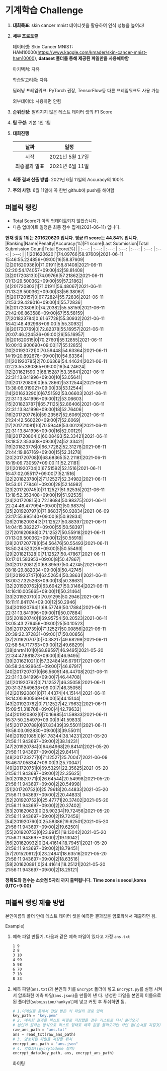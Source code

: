 # **기계학습 Challenge**
1. **대회목표**: skin cancer mnist 데이터셋을 활용하여 인식 성능을 높여라!

2. **세부 프로토콜**

   데이터셋: Skin Cancer MNIST: HAM10000(https://www.kaggle.com/kmader/skin-cancer-mnist-ham10000), 
           **dataset 폴더를 통해 제공된 파일만을 사용해야함**

   아키텍쳐: 자유

   학습알고리즘: 자유

   딥러닝 프레임워크: PyTorch 권장, TensorFlow등 다른 프레임워크도 사용 가능

   외부데이터: 사용하면 안됨

3. **순위산정:** 알려지지 않은 테스트 데이터 셋의 F1 Score

4. **팀 구성**: 기본 1인 1팀

5. **대회진행**

   |     날짜      |      일정       |
   | :-----------: | :-------------: |
   |     시작      | 2021년 5월 17일 |
   | 최종결과 발표 | 2021년 6월 11일  |

6. **최종 결과 산출 방법:** 2021년 6월 11일의 Accuracy의 100%

7. **주의 사항:** 6월 11일에 꼭 한번 github에 push를 해야함


## 퍼블릭 랭킹

  
- Total Score가 아직 업데이트되지 않았습니다. 
 - 다음 업데이트 일정은 최종 점수 집계(2021-06-11) 입니다.
  
**현재 랭킹 1위는 201620620 입니다. 평균 f1 score는 44.84% 입니다.**
|Ranking|Name|Penalty|Accuracy(%)|F1 score|Last Submission|Total Submission Count|Total Score(%)|
| :---: | :---: | :---: | :---: | :---: | :---: | :---: | :---: |
|1|201620620|1|74.09766|58.97609|2021-06-11 15:46:55.224856+09:00|16|58.87609|
|2|201620936|0|71.01911|58.81408|2021-06-11 02:20:54.174057+09:00|42|58.81408|
|3|201720813|0|74.09766|57.21862|2021-06-11 01:13:29.500362+09:00|59|57.21862|
|4|201720803|1|71.01911|56.48067|2021-06-11 01:13:29.500362+09:00|33|56.38067|
|5|201720157|0|67.72824|55.72836|2021-06-11 21:53:29.429016+09:00|4|55.72836|
|6|201720806|0|74.20382|55.58159|2021-06-11 21:42:06.863588+09:00|67|55.58159|
|7|201823784|0|61.67728|55.30932|2021-06-11 18:42:48.492968+09:00|5|55.30932|
|8|201720769|0|72.82378|55.16957|2021-06-11 20:07:46.224536+09:00|26|55.16957|
|9|201620615|0|70.27601|55.12855|2021-06-11 16:00:13.900690+09:00|17|55.12855|
|10|201920721|0|70.59448|54.63364|2021-06-11 14:19:20.892676+09:00|10|54.63364|
|11|201920785|2|70.06369|54.44624|2021-06-11 02:23:55.380365+09:00|16|54.24624|
|12|201621590|3|68.15287|53.35641|2021-06-11 22:31:13.841996+09:00|10|53.05641|
|13|201720809|0|65.28662|53.12544|2021-06-11 13:38:06.919021+09:00|33|53.12544|
|14|201623290|0|67.51592|53.06603|2021-06-11 22:31:13.841996+09:00|12|53.06603|
|15|201823787|1|65.71125|52.86406|2021-06-11 22:31:13.841996+09:00|18|52.76406|
|16|201720776|0|59.23567|52.6069|2021-06-11 21:24:42.560220+09:00|7|52.6069|
|17|201721081|10|70.59448|53.00129|2021-06-11 22:31:13.841996+09:00|16|52.00129|
|18|201720804|0|60.08493|52.33421|2021-06-11 13:18:52.353408+09:00|24|52.33421|
|19|201823776|0|66.77282|52.31278|2021-06-11 21:44:19.867169+09:00|15|52.31278|
|20|201720708|0|68.68365|52.21181|2021-06-11 18:19:09.730597+09:00|11|52.21181|
|21|201920704|0|67.51592|52.1516|2021-06-11 16:47:02.055117+09:00|7|52.1516|
|22|201823780|2|71.12527|52.34982|2021-06-11 19:53:01.778461+09:00|28|52.14982|
|23|201720745|0|71.12527|51.92535|2021-06-11 13:18:52.353408+09:00|19|51.92535|
|24|201720815|0|72.18684|50.98375|2021-06-11 22:24:46.477994+09:00|12|50.98375|
|25|201920797|0|71.86837|50.92834|2021-06-09 23:17:55.995140+09:00|8|50.92834|
|26|201620934|3|71.12527|50.88397|2021-06-11 14:04:15.382227+09:00|55|50.58397|
|27|201620898|0|71.12527|50.55918|2021-06-11 01:13:29.500362+09:00|12|50.55918|
|28|201720778|0|54.56476|50.55493|2021-06-11 18:50:24.523239+09:00|5|50.55493|
|29|201821328|0|71.12527|50.47867|2021-06-11 10:17:01.583953+09:00|8|50.47867|
|30|201720812|0|68.89597|50.42745|2021-06-11 08:18:29.882034+09:00|8|50.42745|
|31|201920747|0|62.52654|50.38631|2021-06-11 18:00:27.325263+09:00|13|50.38631|
|32|201920762|0|63.69427|50.31464|2021-06-11 14:16:10.005665+09:00|11|50.31464|
|33|201920710|0|70.91295|50.2946|2021-06-11 16:11:11.841174+09:00|12|50.2946|
|34|201920764|1|68.57749|50.17884|2021-06-11 22:31:13.841996+09:00|11|50.07884|
|35|201920740|1|69.95754|50.20523|2021-06-11 13:05:43.276456+09:00|25|50.10523|
|36|201720739|0|71.12527|50.00856|2021-06-11 20:39:22.372831+09:00|17|50.00856|
|37|201920707|0|70.38217|49.68299|2021-06-11 02:58:54.717763+09:00|12|49.68299|
|38|dnrtn1101|0|68.89597|46.9495|2021-05-20 22:34:47.881873+09:00|3|46.9495|
|39|201621021|0|57.32484|46.67917|2021-06-11 06:58:24.929645+09:00|7|46.67917|
|40|201720707|0|66.56051|46.44708|2021-06-11 22:31:13.841996+09:00|7|46.44708|
|41|201920792|0|71.12527|46.35058|2021-06-11 20:31:37.549638+09:00|7|46.35058|
|42|201920801|0|71.44374|44.15144|2021-06-11 18:14:00.800569+09:00|5|44.15144|
|43|201920782|0|71.12527|42.79632|2021-06-11 15:09:51.318708+09:00|4|42.79632|
|44|201920802|0|70.16985|41.59833|2021-06-11 16:37:50.254979+09:00|9|41.59833|
|45|201720788|0|67.83439|39.55011|2021-06-11 19:58:03.092830+09:00|3|39.55011|
|46|201921085|0|61.78344|38.14231|2021-05-20 21:56:11.943697+09:00|2|38.14231|
|47|201920784|0|64.64968|29.84141|2021-05-20 21:56:11.943697+09:00|2|29.84141|
|48|201723277|0|71.12527|25.70047|2021-06-09 18:46:17.058347+09:00|3|25.70047|
|49|201720751|0|69.53291|22.35625|2021-05-20 21:56:11.943697+09:00|2|22.35625|
|50|201820771|0|26.64544|20.54998|2021-05-20 21:56:11.943697+09:00|2|20.54998|
|51|201720752|0|25.79618|20.44833|2021-05-20 21:56:11.943697+09:00|2|20.44833|
|52|201920752|0|25.47771|20.37402|2021-05-20 21:56:11.943697+09:00|2|20.37402|
|53|201620633|0|25.90234|19.72456|2021-05-20 21:56:11.943697+09:00|2|19.72456|
|54|201920760|0|25.58386|19.62501|2021-05-20 21:56:11.943697+09:00|2|19.62501|
|55|201920753|0|23.99151|19.13042|2021-05-20 21:56:11.943697+09:00|2|19.13042|
|56|201620932|0|24.41614|18.79451|2021-05-20 21:56:11.943697+09:00|2|18.79451|
|57|201520912|0|23.24841|18.63516|2021-05-20 21:56:11.943697+09:00|2|18.63516|
|58|201620891|0|24.41614|18.25121|2021-05-20 21:56:11.943697+09:00|2|18.25121|


**정확도와 점수는 소숫점 5자리 까지 출력됩니다.**
**Time zone is seoul,korea (UTC+9:00)**
## 퍼블릭 랭킹 제출 방법

본인이름의 폴더 안에 테스트 데이터 셋을 예측한 결과값을 암호화해서 제출하면 됨.

Example) 

1. 예측 파일 만들기. 다음과 같은 예측 파일이 있다고 가정 `ans.txt`

   ```tex
   1 9
   2 8
   3 10
   4 99
   5 98
   6 70
   7 18
   8 33
   ```

2. 예측 파일(`ans.txt`)과 본인의 키를 `Encrypt` 폴더에 넣고 `Encrypt.py`를 실행 시켜서 암호화한 예측 파일(`ans.json`)을 만들어 낸 다. 생성한 파일을 본인의 이름으로 된 폴더안(`submission/hankyul`)에 넣고 커밋 후 푸쉬하면 됨.

   ```python
   # 1.이메일을 통해서 전달 받은 키 파일의 경로 입력
   key_path = "key.pem"
   # 2. 예측한 결과를 텍스트 파일로 저장했을 경우 리스트로 다시 불러오기
   # 본인이 원하는 방식으로 리스트 형태로 예측 값을 불러오기만 하면 됨(순서를 지킬것)
   raw_ans_path = "ans.txt"
   ans = read_txt(raw_ans_path)
   # 3. 암호화된 파일을 저장할 위치
   encrypt_ans_path = "ans.json"
   # 4. 암호화!(pycrytodome 설치)
   encrypt_data(key_path, ans, encrypt_ans_path)
   ```



   화이팅




